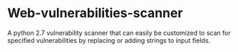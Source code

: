 # Web-vulnerabilities-scanner
A python 2.7 vulnerability scanner that can easily be customized to scan for specified vulnerabilities by replacing or adding strings to input fields. 
